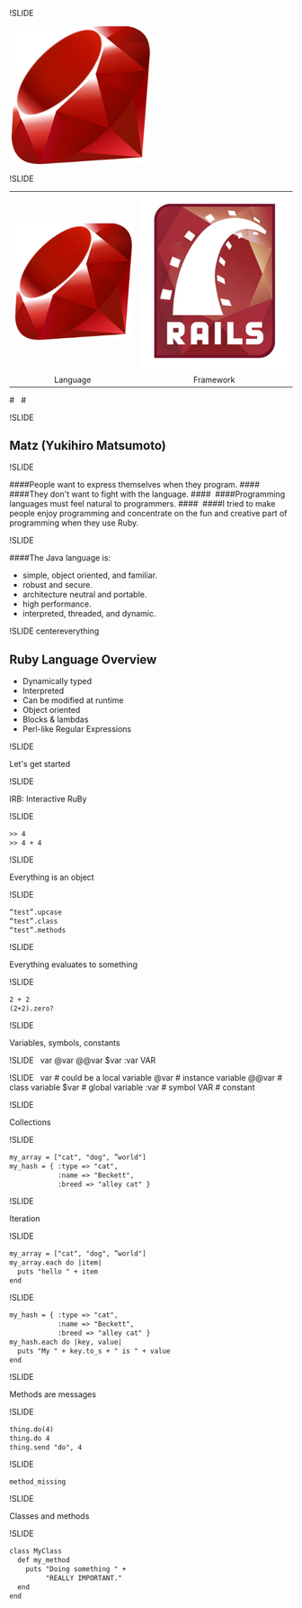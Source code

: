 !SLIDE

<img src="img/ruby-logo.jpg" width="250">

!SLIDE

<table width="100%">
<tr>
<td align="center">
<img src="img/ruby-logo.jpg" width="250">
</td>
<td align="center">
<img src="img/rails_logo.jpg">
</td>
</tr>
<tr>
<td align="center">
<span class="big-text">Language</span>
</td>
<td align="center">
<span class="big-text">Framework</span>
</td>
</tr>
</table>
# &nbsp;
# &nbsp;

!SLIDE 

## Matz (Yukihiro Matsumoto)

!SLIDE

####People want to express themselves when they program. 
####&nbsp;
####They don't want to fight with the language. 
####&nbsp;
####Programming languages must feel natural to programmers. 
####&nbsp;
####I tried to make people enjoy programming and concentrate on the fun and creative part of programming when they use Ruby.

!SLIDE

####The Java language is:
* simple, object oriented, and familiar.
* robust and secure.
* architecture neutral and portable.
* high performance.
* interpreted, threaded, and dynamic.

!SLIDE centereverything

## Ruby Language Overview
* Dynamically typed
* Interpreted
* Can be modified at runtime
* Object oriented
* Blocks & lambdas
* Perl-like Regular Expressions

!SLIDE

Let's get started

!SLIDE

IRB: Interactive RuBy

!SLIDE

    >> 4
    >> 4 + 4

!SLIDE

Everything is an object

!SLIDE

    “test”.upcase
    “test”.class
    “test”.methods

!SLIDE

Everything evaluates to something

!SLIDE

    2 + 2
    (2+2).zero?

!SLIDE

Variables, symbols, constants

!SLIDE
&nbsp;
    var 
    @var
    @@var
    $var
    :var
    VAR

!SLIDE
&nbsp;
    var   # could be a local variable
    @var  # instance variable
    @@var # class variable
    $var  # global variable
    :var  # symbol
    VAR   # constant
    
!SLIDE

Collections

!SLIDE

    my_array = ["cat", "dog", ”world"]
    my_hash = { :type => "cat", 
                :name => "Beckett",  
                :breed => "alley cat" }

!SLIDE

Iteration

!SLIDE

    my_array = ["cat", "dog", ”world"]
    my_array.each do |item|
      puts "hello " + item
    end

!SLIDE

    my_hash = { :type => "cat", 
                :name => "Beckett", 
                :breed => "alley cat" }
    my_hash.each do |key, value|
      puts "My " + key.to_s + " is " + value
    end

!SLIDE

Methods are messages

!SLIDE

    thing.do(4)
    thing.do 4
    thing.send "do", 4

!SLIDE

    method_missing

!SLIDE

Classes and methods

!SLIDE

    class MyClass
      def my_method
        puts "Doing something " +
             "REALLY IMPORTANT."
      end
    end

